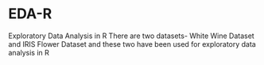 # EDA-R
Exploratory Data Analysis in R
There are two datasets- White Wine Dataset and IRIS Flower Dataset and these two have been used for exploratory data analysis in R 
